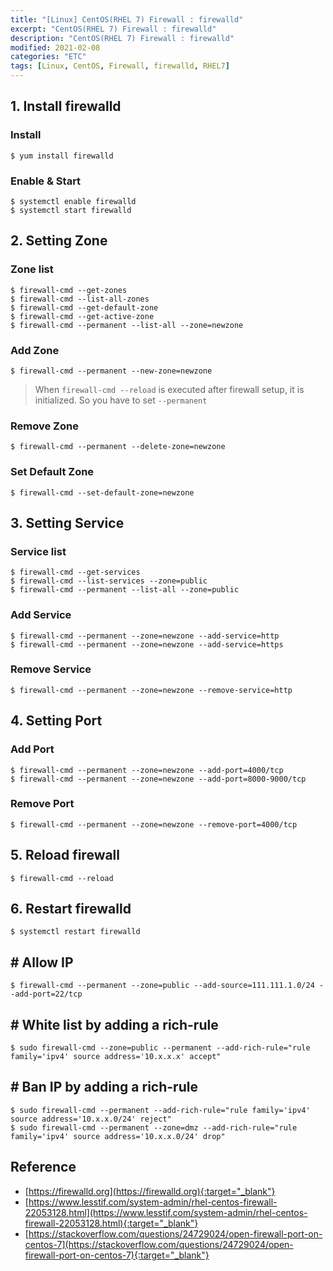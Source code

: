 ```yaml
---
title: "[Linux] CentOS(RHEL 7) Firewall : firewalld"
excerpt: "CentOS(RHEL 7) Firewall : firewalld"
description: "CentOS(RHEL 7) Firewall : firewalld"
modified: 2021-02-08
categories: "ETC"
tags: [Linux, CentOS, Firewall, firewalld, RHEL7]
---
```


## 1. Install firewalld
### Install
```shell
$ yum install firewalld
```

### Enable & Start
```shell
$ systemctl enable firewalld
$ systemctl start firewalld
```

## 2. Setting Zone

### Zone list
```shell
$ firewall-cmd --get-zones
$ firewall-cmd --list-all-zones
$ firewall-cmd --get-default-zone
$ firewall-cmd --get-active-zone
$ firewall-cmd --permanent --list-all --zone=newzone
```

### Add Zone
```shell
$ firewall-cmd --permanent --new-zone=newzone
```
> When `firewall-cmd --reload` is executed after firewall setup, it is initialized. So you have to set `--permanent`

### Remove Zone
```shell
$ firewall-cmd --permanent --delete-zone=newzone
```

### Set Default Zone
```shell
$ firewall-cmd --set-default-zone=newzone  
```

## 3. Setting Service
### Service list
```shell
$ firewall-cmd --get-services
$ firewall-cmd --list-services --zone=public
$ firewall-cmd --permanent --list-all --zone=public
```

### Add Service
```shell
$ firewall-cmd --permanent --zone=newzone --add-service=http
$ firewall-cmd --permanent --zone=newzone --add-service=https
```

### Remove Service
```shell
$ firewall-cmd --permanent --zone=newzone --remove-service=http
```

## 4. Setting Port

### Add Port
```shell
$ firewall-cmd --permanent --zone=newzone --add-port=4000/tcp
$ firewall-cmd --permanent --zone=newzone --add-port=8000-9000/tcp
```

### Remove Port
```shell
$ firewall-cmd --permanent --zone=newzone --remove-port=4000/tcp
```

## 5. Reload firewall
```shell
$ firewall-cmd --reload
```

## 6. Restart firewalld
```shell
$ systemctl restart firewalld
```

## # Allow IP
```shell
$ firewall-cmd --permanent --zone=public --add-source=111.111.1.0/24 --add-port=22/tcp
```

## # White list by adding a rich-rule
```shell
$ sudo firewall-cmd --zone=public --permanent --add-rich-rule="rule family='ipv4' source address='10.x.x.x' accept"
```

## # Ban IP by adding a rich-rule
```shell
$ sudo firewall-cmd --permanent --add-rich-rule="rule family='ipv4' source address='10.x.x.0/24' reject"
$ sudo firewall-cmd --permanent --zone=dmz --add-rich-rule="rule family='ipv4' source address='10.x.x.0/24' drop"
```


## Reference
- [https://firewalld.org](https://firewalld.org){:target="_blank"}
- [https://www.lesstif.com/system-admin/rhel-centos-firewall-22053128.html](https://www.lesstif.com/system-admin/rhel-centos-firewall-22053128.html){:target="_blank"}
- [https://stackoverflow.com/questions/24729024/open-firewall-port-on-centos-7](https://stackoverflow.com/questions/24729024/open-firewall-port-on-centos-7){:target="_blank"}

